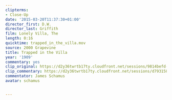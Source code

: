 ```yaml
---
clipterms:
- Close-Up
date: '2015-03-20T11:37:30+01:00'
director_first: D.W.
director_last: Griffith
film: Lonely Villa, The
length: 0:16
quicktime: trapped_in_the_villa.mov
source: 2000 Grapevine
title: Trapped in the Villa
year: '1909'
commentary: yes
clip_original: https://d2y36twrtb17ty.cloudfront.net/sessions/9814befd-b962-42df-af43-a9b301737618/192e021f-d2b3-42c6-b711-a9b30173795b-833d6ca6-cbfb-422e-b068-a9b30173fcbb.mp4
clip_commentary: https://d2y36twrtb17ty.cloudfront.net/sessions/d7931585-d977-4768-9c6d-a9b30173766c/f3bf87c8-548a-4a3e-90d7-a9b30173795b-80cc91a0-7982-4a32-a031-a9b3017412ae.mp4
commentator: James Schamus
avatar: schamus


---
```


